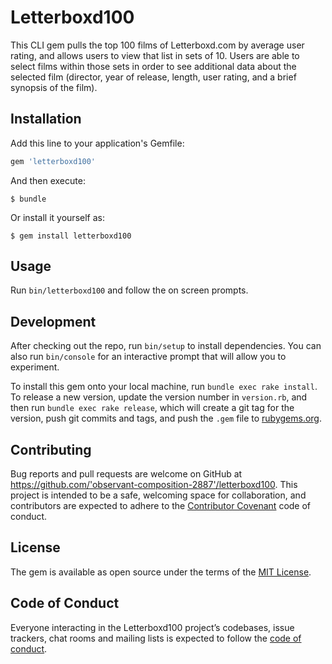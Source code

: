 # Letterboxd100

This CLI gem pulls the top 100 films of Letterboxd.com by average user rating, and allows users to view that list in sets of 10. Users are able to select films within those sets in order to see additional data about the selected film (director, year of release, length, user rating, and a brief synopsis of the film).

## Installation

Add this line to your application's Gemfile:

```ruby
gem 'letterboxd100'
```

And then execute:

    $ bundle

Or install it yourself as:

    $ gem install letterboxd100

## Usage

Run `bin/letterboxd100` and follow the on screen prompts.

## Development

After checking out the repo, run `bin/setup` to install dependencies. You can also run `bin/console` for an interactive prompt that will allow you to experiment.

To install this gem onto your local machine, run `bundle exec rake install`. To release a new version, update the version number in `version.rb`, and then run `bundle exec rake release`, which will create a git tag for the version, push git commits and tags, and push the `.gem` file to [rubygems.org](https://rubygems.org).

## Contributing

Bug reports and pull requests are welcome on GitHub at https://github.com/'observant-composition-2887'/letterboxd100. This project is intended to be a safe, welcoming space for collaboration, and contributors are expected to adhere to the [Contributor Covenant](http://contributor-covenant.org) code of conduct.

## License

The gem is available as open source under the terms of the [MIT License](https://opensource.org/licenses/MIT).

## Code of Conduct

Everyone interacting in the Letterboxd100 project’s codebases, issue trackers, chat rooms and mailing lists is expected to follow the [code of conduct](https://github.com/'observant-composition-2887'/letterboxd100/blob/master/CODE_OF_CONDUCT.md).
